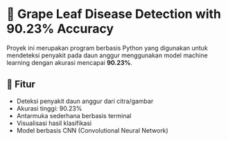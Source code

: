 # 🍇 Grape Leaf Disease Detection with 90.23% Accuracy

Proyek ini merupakan program berbasis Python yang digunakan untuk mendeteksi penyakit pada daun anggur menggunakan model machine learning dengan akurasi mencapai **90.23%**.

## 🚀 Fitur

- Deteksi penyakit daun anggur dari citra/gambar
- Akurasi tinggi: 90.23%
- Antarmuka sederhana berbasis terminal
- Visualisasi hasil klasifikasi
- Model berbasis CNN (Convolutional Neural Network)


